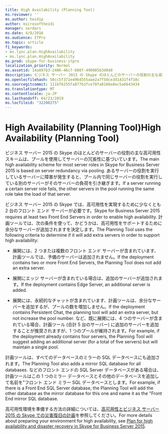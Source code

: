 ```yaml
---
title: High Availability (Planning Tool)
ms.reviewer: ''
ms.author: heidip
author: microsoftheidi
manager: serdars
ms.date: 4/8/2016
ms.audience: ITPro
ms.topic: article
f1_keywords:
- ms.lync.plan.HighAvailability
- ms.lync.plan.HighAvailability
ms.prod: skype-for-business-itpro
localization_priority: Normal
ms.assetid: 14a897b3-2406-46c7-b08f-490085b3d048
description: ビジネス サーバー 2015 の Skype のほとんどのサーバーの役割の主な高可用性スキームは、プールを使用してサーバーの冗長性に基づいています。 あるサーバーの役割を実行しているサーバーに障害が発生すると、プール内で同じサーバーの役割を実行している別のサーバーがそのサーバーの負荷を引き継ぎます。
ms.openlocfilehash: 50cc5f371e4964555aae2a7f50ce3d1431f4f10c
ms.sourcegitcommit: 111bf6255fa877b3fce70fa8166e8ec5a6643434
ms.translationtype: MT
ms.contentlocale: ja-JP
ms.lasthandoff: 04/23/2019
ms.locfileid: "32200275"
---
```

# <a name="high-availability-planning-tool"></a><span data-ttu-id="10206-104">High Availability (Planning Tool)</span><span class="sxs-lookup"><span data-stu-id="10206-104">High Availability (Planning Tool)</span></span>
 
<span data-ttu-id="10206-105">ビジネス サーバー 2015 の Skype のほとんどのサーバーの役割の主な高可用性スキームは、プールを使用してサーバーの冗長性に基づいています。</span><span class="sxs-lookup"><span data-stu-id="10206-105">The main high availability scheme for most server roles in Skype for Business Server 2015 is based on server redundancy via pooling.</span></span> <span data-ttu-id="10206-106">あるサーバーの役割を実行しているサーバーに障害が発生すると、プール内で同じサーバーの役割を実行している別のサーバーがそのサーバーの負荷を引き継ぎます。</span><span class="sxs-lookup"><span data-stu-id="10206-106">If a server running a certain server role fails, the other servers in the pool running the same role take the load of that server.</span></span>
  
<span data-ttu-id="10206-107">ビジネス サーバー 2015 の Skype では、高可用性を実現するために少なくとも 2 台のフロント エンド サーバーが必要です。</span><span class="sxs-lookup"><span data-stu-id="10206-107">Skype for Business Server 2015 requires at least two Front End Servers in order to enable high availability.</span></span> <span data-ttu-id="10206-108">計画ツールでは、次の条件を使って、かどうかは、高可用性をサポートするために余分なサーバーが追加されますを決定します。</span><span class="sxs-lookup"><span data-stu-id="10206-108">The Planning Tool uses the following criteria to determine if it will add extra servers in order to support high availability:</span></span>
  
- <span data-ttu-id="10206-109">展開には、2 つまたは複数のフロント エンド サーバーが含まれています、計画ツールでは、予備のサーバーは追加されません。</span><span class="sxs-lookup"><span data-stu-id="10206-109">If the deployment contains two or more Front End Servers, the Planning Tool does not add an extra server.</span></span>
    
- <span data-ttu-id="10206-110">展開にエッジ サーバーが含まれている場合は、追加のサーバーが追加されます。</span><span class="sxs-lookup"><span data-stu-id="10206-110">If the deployment contains Edge Server, an additional server is added.</span></span> 
    
- <span data-ttu-id="10206-111">展開には、永続的なチャットが含まれています、計画ツールは、余分なサーバーを追加するが、プールの数を増加しません。</span><span class="sxs-lookup"><span data-stu-id="10206-111">If the deployment contains Persistent Chat, the planning tool will add an extra server, but not increase the pool number.</span></span> <span data-ttu-id="10206-112">など、既に展開には、4 つのサーバーが含まれている場合、計画ツール (合計 5 台のサーバー) に追加のサーバーを追加することが推奨されますが、1 つのプールが維持されます。</span><span class="sxs-lookup"><span data-stu-id="10206-112">For example, if the deployment already contains four servers, the Planning Tool will suggest adding an additional server (for a total of five servers) but will maintain a single pool.</span></span> 
    
<span data-ttu-id="10206-113">計画ツールは、すべてのデータベースのミラーの SQL データベースにも追加されます。</span><span class="sxs-lookup"><span data-stu-id="10206-113">The Planning Tool also adds a mirror SQL database for all databases.</span></span> <span data-ttu-id="10206-114">などのフロント エンドの SQL Server データベースがある場合は、計画ツールはこの 1 つのミラー データベースとその他のデータベースを追加して名前を"フロント エンド ミラー SQL データベースとします。</span><span class="sxs-lookup"><span data-stu-id="10206-114">For example, if there is a Front End SQL Server database, the Planning Tool will add the other database as the mirror database for this one and name it as the "Front End mirror SQL database.</span></span>
  
<span data-ttu-id="10206-115">高可用性環境を準備する方法の詳細については、[高可用性とビジネス サーバー 2015 の Skype での災害復旧の計画](../../plan-your-deployment/high-availability-and-disaster-recovery/high-availability-and-disaster-recovery.md)を参照してください。</span><span class="sxs-lookup"><span data-stu-id="10206-115">For more details about preparing your environment for high availability, see [Plan for high availability and disaster recovery in Skype for Business Server 2015](../../plan-your-deployment/high-availability-and-disaster-recovery/high-availability-and-disaster-recovery.md).</span></span>
  

